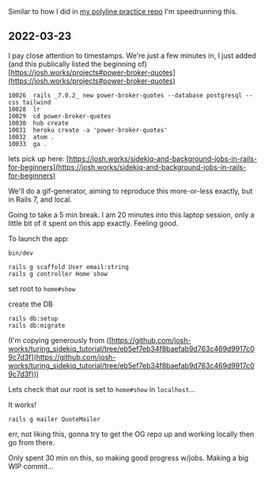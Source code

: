 Similar to how I did in [my polyline practice repo](https://github.com/josh-works/polyline-practice) I'm speedrunning this. 

## 2022-03-23

I pay close attention to timestamps. We're just a few minutes in, I just added (and this publically listed the beginning of) [https://josh.works/projects#power-broker-quotes](https://josh.works/projects#power-broker-quotes)

```
10026  rails _7.0.2_ new power-broker-quotes --database postgresql --css tailwind
10028  lr
10029  cd power-broker-quotes
10030  hub create
10031  heroku create -a 'power-broker-quotes'
10032  atom .
10033  ga .
```

lets pick up here: [https://josh.works/sidekiq-and-background-jobs-in-rails-for-beginners](https://josh.works/sidekiq-and-background-jobs-in-rails-for-beginners)

We'll do a gif-generator, aiming to reproduce this more-or-less exactly, but in Rails 7, and local. 

Going to take a 5 min break. I am 20 minutes into this laptop session, only a little bit of it spent on this app exactly. Feeling good.

To launch the app:

```
bin/dev
```

```
rails g scaffold User email:string
rails g controller Home show
```
set root to `home#show`

create the DB

```
rails db:setup
rails db:migrate
```

(I'm copying generously from ([https://github.com/josh-works/turing_sidekiq_tutorial/tree/eb5ef7eb34f8baefab9d763c469d9917c09c7d3f](https://github.com/josh-works/turing_sidekiq_tutorial/tree/eb5ef7eb34f8baefab9d763c469d9917c09c7d3f)))

Lets check that our root is set to `home#show` in `localhost`...

It works!

```
rails g mailer QuoteMailer
```

err, not liking this, gonna try to get the OG repo up and working locally then go from there. 

Only spent 30 min on this, so making good progress w/jobs. Making a big WIP commit...